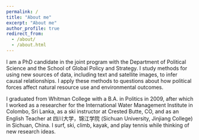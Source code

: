 ```yaml
---
permalink: /
title: "About me"
excerpt: "About me"
author_profile: true
redirect_from: 
  - /about/
  - /about.html
---
```


I am a PhD candidate in the joint program with the Department of Political Science and the School of Global Policy and Strategy. I study methods for using new sources of data, including text and satellite images, to infer causal relationships. I apply these methods to questions about how political forces affect natural resource use and environmental outcomes. 

I graduated from Whitman College with a B.A. in Politics in 2009, after which I worked as a researcher for the International Water Management Institute in Colombo, Sri Lanka, as a ski instructor at Crested Butte, CO, and as an English Teacher at 四川大学，锦江学院 (Sichuan University, Jinjiang College) in Sichuan, China. I surf, ski, climb, kayak, and play tennis while thinking of new research ideas.
